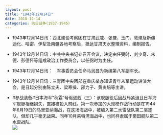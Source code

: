 ```yaml
---
layout: post
title: "1943年12月14日"
date: 2018-12-14
categories: 抗日战争(1937-1945)
---
```


<meta name="referrer" content="no-referrer" />

- 1943年12月14日讯：西北建设考察团在甘肃武威、张掖、玉门、敦煌及新疆迪化、哈密、伊犁及南疆各地考察后，抵达甘肃天水整理资料，编制报告。 

- 1943年12月14日讯：中共中央书记处召开会议，决定由任弼时、刘少奇、朱德、彭德怀等组成政治工作委员会，以任弼时为主任。 

- 1943年12月14日讯：　军事委员会任命马润昌为新编第八军副军长。 

- 1943年12月14日讯：三青团中央团部在重庆举办知识青年从军运动讲演大会，是日起分别由陈立夫、梁寒操、邵力子、黄炎培等主讲。 

- #参战装备#日本海军“秋霜”号驱逐舰（三）：该舰服役后因战局紧迫且日军海军舰艇相继损失，直接被投入前线。第一次参加的大规模作战行动是在1944年6月19日的马里亚纳海战，在这场海战中，被编入第二水雷战队第二驱逐队，但却几乎毫无战果。同年10月莱特湾海战中，也同样隶属于栗田舰队第二水雷战队。 <br/><img src="https://wx3.sinaimg.cn/large/aca367d8ly1fy61m7xm0oj20dw061djg.jpg" />

